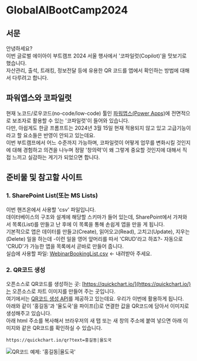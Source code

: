 # GlobalAIBootCamp2024

## 서문
안녕하세요?  
이번 글로벌 에이아이 부트캠프 2024 서울 행사에서 '코파일럿(Copilot)'을 맛보기로 했습니다.  
자산관리, 출석, 트래킹, 정보전달 등에 유용한 QR 코드를 앱에서 확인하는 방법에 대해서 다루려고 합니다.  
  
## 파워앱스와 코파일럿
현재 노코드/로우코드(no-code/low-code) 툴인 [파워앱스(Power Apps)](https://make.powerapps.com)에 전면적으로 보조자로 활용할 수 있는 '코파일럿'이 들어와 있습니다.  
다만, 아쉽게도 한글 프롬프트는 2024년 3월 15일 현재 적용되지 않고 있고 고급기능이라고 할 요소들은 반영이 안되고 있는데요.  
이번 부트캠프에서 어느 수준까지 가능하며, 코파일럿이 어떻게 업무를 변화시킬 것인지에 대해 경험하고 의견을 나누며 정말 '창의력'이 왜 그렇게 중요할 것인지에 대해서 직접 느끼고 실감하는 게기가 되었으면 합니다.

## 준비물 및 참고할 사이트
### 1. SharePoint List(또는 MS Lists)
  이번 핸즈온에서 사용할 'csv' 파일입니다.  
  데이터베이스의 구조와 설계에 해당할 스키마가 들어 있는데, SharePoint에서 가져와서 목록(List)를 만들고 난 후에 이 목록을 통해 손쉽게 앱을 만을 게 됩니다.  
  기본적으로 앱은 데이터를 만들고(Create), 읽어오고(Read), 고치고(Update), 지우는(Delete) 일을 하는데 -이런 일을 영어 앞머리를 따서 'CRUD'라고 하죠?-  자동으로 'CRUD'가 가능한 앱을 목록에서 곧바로 만들어 줍니다.  
  실습에 사용할 파일: [WebinarBookingList.csv](https://github.com/Power-Platform-Users-Korea/GlobalAIBootCamp2024/blob/main/WebinarBookingList.csv) <- 내려받아 주세요.  

### 2. QR코드 생성
  오픈소스로 QR코드를 생성하는 곳: [https://quickchart.io/](https://quickchart.io/)는 오픈소스로 차트 이미지를 만들어 주는 곳입니다.  
  여기에서는 [QR코드 생성 API](https://quickchart.io/documentation/qr-codes/)를 제공하고 있는데요. 우리가 이번에 활용하게 됩니다.  
  아래와 같이 '홍길동'과 '율도국'을 파이프(|)로 연결한 값을 QR코드에 담아서 이미지로 생성해주고 있습니다.  
  아래 html 주소를 복사해서 브라우저의 새 탭 또는 새 창의 주소에 붙여 넣으면 아래 이미지와 같은 QR코드를 확인하실 수 있습니다.
   
   ```
   https://quickchart.io/qr?text=홍길동|율도국
   ```  

   ![QR코드 예제: '홍길동|율도국'](https://quickchart.io/qr?text=%ED%99%8D%EA%B8%B8%EB%8F%99|%EC%9C%A8%EB%8F%84%EA%B5%AD)
